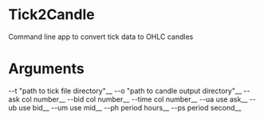 # Tick2Candle
Command line app to convert tick data to OHLC candles 


# Arguments
--t "path to tick file directory"__
--o "path to candle output directory"__
--ask col number__
--bid col number__
--time col number__
--ua use ask__
--ub use bid__
--um  use mid__
--ph period hours__
--ps period second__

